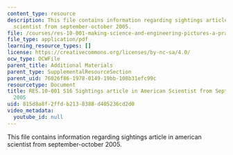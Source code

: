 ```yaml
---
content_type: resource
description: This file contains information regarding sightings article in american
  scientist from september-october 2005.
file: /courses/res-10-001-making-science-and-engineering-pictures-a-practical-guide-to-presenting-your-work-spring-2016/815d8a8f2ffdb2138388d405236cd2d0_MITRES_10_001S16_SepOct05.pdf
file_type: application/pdf
learning_resource_types: []
license: https://creativecommons.org/licenses/by-nc-sa/4.0/
ocw_type: OCWFile
parent_title: Additional Materials
parent_type: SupplementalResourceSection
parent_uid: 76026f86-1978-0149-19bb-108b31efc99c
resourcetype: Document
title: RES.10-001 S16 Sightings article in American Scientist from September-October
  2005
uid: 815d8a8f-2ffd-b213-8388-d405236cd2d0
video_metadata:
  youtube_id: null
---
```

This file contains information regarding sightings article in american scientist from september-october 2005.